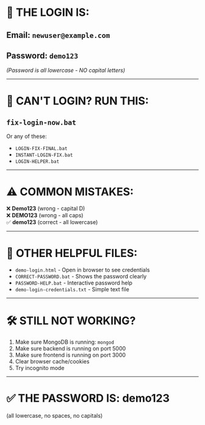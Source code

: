# 🔐 THE LOGIN IS:

## Email: `newuser@example.com`
## Password: `demo123`

*(Password is all lowercase - NO capital letters)*

---

# 🚨 CAN'T LOGIN? RUN THIS:

## `fix-login-now.bat`

Or any of these:
- `LOGIN-FIX-FINAL.bat`
- `INSTANT-LOGIN-FIX.bat`
- `LOGIN-HELPER.bat`

---

# ⚠️ COMMON MISTAKES:

❌ **Demo123** (wrong - capital D)  
❌ **DEMO123** (wrong - all caps)  
✅ **demo123** (correct - all lowercase)

---

# 📝 OTHER HELPFUL FILES:

- `demo-login.html` - Open in browser to see credentials
- `CORRECT-PASSWORD.bat` - Shows the password clearly
- `PASSWORD-HELP.bat` - Interactive password help
- `demo-login-credentials.txt` - Simple text file

---

# 🛠️ STILL NOT WORKING?

1. Make sure MongoDB is running: `mongod`
2. Make sure backend is running on port 5000
3. Make sure frontend is running on port 3000
4. Clear browser cache/cookies
5. Try incognito mode

---

# ✅ THE PASSWORD IS: demo123

(all lowercase, no spaces, no capitals)